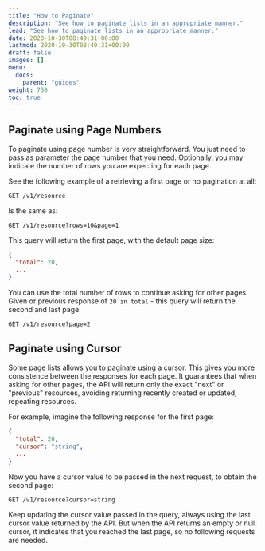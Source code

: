 ```yaml
---
title: "How to Paginate"
description: "See how to paginate lists in an appropriate manner."
lead: "See how to paginate lists in an appropriate manner."
date: 2020-10-30T08:49:31+00:00
lastmod: 2020-10-30T08:49:31+00:00
draft: false
images: []
menu:
  docs:
    parent: "guides"
weight: 750
toc: true
---
```


## Paginate using Page Numbers

To paginate using page number is very straightforward. You just need to pass as parameter the 
page number that you need. Optionally, you may indicate the number of rows you are expecting for each page.

See the following example of a retrieving a first page or no pagination at all:

`GET /v1/resource`

Is the same as:

`GET /v1/resource?rows=10&page=1`

This query will return the first page, with the default page size:

```json
{
  "total": 20,
  ...
}
```

You can use the total number of rows to continue asking for other pages. 
Given or previous response of `20 in total` - this query will return the second and last page:

`GET /v1/resource?page=2`

## Paginate using Cursor

Some page lists allows you to paginate using a cursor. This gives you more consistence between the
responses for each page. It guarantees that when asking for other pages, the API will return only 
the exact "next" or "previous" resources, avoiding returning recently created or updated, repeating resources.

For example, imagine the following response for the first page:

```json
{
  "total": 20,
  "cursor": "string",
  ...
}
```

Now you have a cursor value to be passed in the next request, to obtain the second page:

`GET /v1/resource?cursor=string`

Keep updating the cursor value passed in the query, always using the last cursor value returned by the API.
But when the API returns an empty or null cursor, it indicates that you reached the last page, so no following requests are needed.
